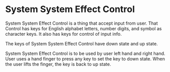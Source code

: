 # **System System Effect Control**


System System Effect Control is a thing that accept input from user.
That Control has keys for English alphabet letters, number digits, and symbol as character keys.
It also has keys for control of input info.

The keys of System System Effect Control have down state and up state.

System System Effect Control is to be used by user left hand and right hand.
User uses a hand finger to press any key to set the key to down state.
When the user lifts the finger, the key is back to up state.